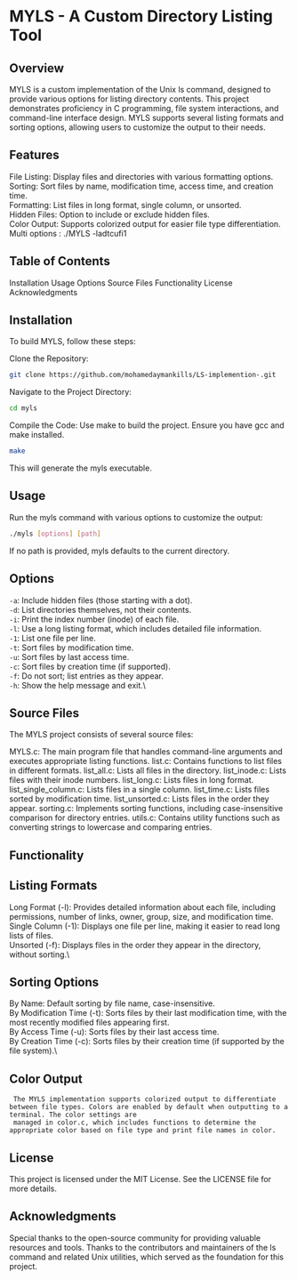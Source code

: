 # MYLS - A Custom Directory Listing Tool

## Overview
MYLS is a custom implementation of the Unix ls command, designed to provide various options for listing directory contents. This project demonstrates proficiency in C programming, file system interactions, and command-line interface design. MYLS supports several listing formats and sorting options, allowing users to customize the output to their needs.

## Features
File Listing: Display files and directories with various formatting options.\
Sorting: Sort files by name, modification time, access time, and creation time.\
Formatting: List files in long format, single column, or unsorted.\
Hidden Files: Option to include or exclude hidden files.\
Color Output: Supports colorized output for easier file type differentiation.\
Multi options : ./MYLS -ladtcufi1

## Table of Contents
Installation
Usage
Options
Source Files
Functionality
License
Acknowledgments

## Installation
To build MYLS, follow these steps:

Clone the Repository:

```bash
git clone https://github.com/mohamedaymankills/LS-implemention-.git
```
Navigate to the Project Directory:

```bash
cd myls
```
Compile the Code: Use make to build the project. Ensure you have gcc and make installed.

```bash
make
```
This will generate the myls executable.
## Usage
Run the myls command with various options to customize the output:

```bash
./myls [options] [path]
```
If no path is provided, myls defaults to the current directory.

## Options
`-a`: Include hidden files (those starting with a dot).\
`-d`: List directories themselves, not their contents.\
`-i`: Print the index number (inode) of each file.\
`-l`: Use a long listing format, which includes detailed file information.\
`-1`: List one file per line.\
`-t`: Sort files by modification time.\
`-u`: Sort files by last access time.\
`-c`: Sort files by creation time (if supported).\
`-f`: Do not sort; list entries as they appear.\
`-h`: Show the help message and exit.\

## Source Files
The MYLS project consists of several source files:

MYLS.c: The main program file that handles command-line arguments and executes appropriate listing functions.
list.c: Contains functions to list files in different formats.
list_all.c: Lists all files in the directory.
list_inode.c: Lists files with their inode numbers.
list_long.c: Lists files in long format.
list_single_column.c: Lists files in a single column.
list_time.c: Lists files sorted by modification time.
list_unsorted.c: Lists files in the order they appear.
sorting.c: Implements sorting functions, including case-insensitive comparison for directory entries.
utils.c: Contains utility functions such as converting strings to lowercase and comparing entries.

## Functionality

## Listing Formats

Long Format (-l): Provides detailed information about each file, including permissions, number of links, owner, group, size, and modification time.\
Single Column (-1): Displays one file per line, making it easier to read long lists of files.\
Unsorted (-f): Displays files in the order they appear in the directory, without sorting.\

## Sorting Options

By Name: Default sorting by file name, case-insensitive.\
By Modification Time (-t): Sorts files by their last modification time, with the most recently modified files appearing first.\
By Access Time (-u): Sorts files by their last access time.\
By Creation Time (-c): Sorts files by their creation time (if supported by the file system).\

## Color Output
     The MYLS implementation supports colorized output to differentiate between file types. Colors are enabled by default when outputting to a terminal. The color settings are 
     managed in color.c, which includes functions to determine the appropriate color based on file type and print file names in color.

## License
This project is licensed under the MIT License. See the LICENSE file for more details.

## Acknowledgments
Special thanks to the open-source community for providing valuable resources and tools.
Thanks to the contributors and maintainers of the ls command and related Unix utilities, which served as the foundation for this project.
